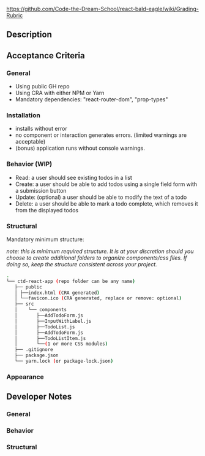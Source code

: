 <https://github.com/Code-the-Dream-School/react-bald-eagle/wiki/Grading-Rubric>

## Description

## Acceptance Criteria

### General

- Using public GH repo
- Using CRA with either NPM or Yarn
- Mandatory dependencies: "react-router-dom", "prop-types"

### Installation

- installs without error
- no component or interaction generates errors. (limited warnings are acceptable)
- (bonus) application runs without console warnings.

### Behavior (WIP)

- Read: a user should see existing todos in a list
- Create: a user should be able to add todos using a single field form with a submission button
- Update: (optional) a user should be able to modify the text of a todo
- Delete: a user should be able to mark a todo complete, which removes it from the displayed todos

### Structural

Mandatory minimum structure:

*note: this is minimum required structure. It is at your discretion should you choose to create additional folders to organize components/css files. If doing so, keep the structure consistent across your project.*

```bash
.
└── ctd-react-app (repo folder can be any name)
   ├── public
   │ ├──index.html (CRA generated)
   │ └──favicon.ico (CRA generated, replace or remove: optional)
   ├── src
   │    └── components
   │       ├──AddTodoForm.js
   │       ├──InputWithLabel.js
   │       ├──TodoList.js
   │       ├──AddTodoForm.js
   │       ├──TodoListItem.js
   │       └──(1 or more CSS modules)
   ├── .gitignore
   ├── package.json
   └── yarn.lock (or package-lock.json)

```

### Appearance

## Developer Notes

### General

### Behavior

### Structural
